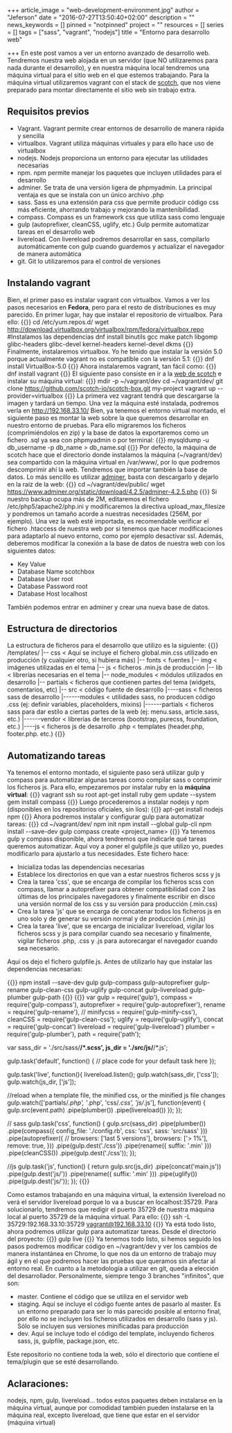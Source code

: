 +++
article_image = "web-development-environment.jpg"
author = "Jeferson"
date = "2016-07-27T13:50:40+02:00"
description = ""
news_keywords = []
pinned = "notpinned"
project = ""
resources = []
series = []
tags = ["sass", "vagrant", "nodejs"]
title = "Entorno para desarrollo web"

+++
En este post vamos a ver un entorno avanzado de desarrollo web. Tendremos nuestra web alojada en un servidor (que NO utilizaremos para nada durante el desarrollo), y en nuestra máquina local tendremos una máquina virtual para el sitio web en el que estemos trabajando. Para la máquina virtual utilizaremos vagrant con el stack de [scotch](https://box.scotch.io/), que nos viene preparado para montar directamente el sitio web sin trabajo extra.

## Requisitos previos

* Vagrant. Vagrant permite crear entornos de desarrollo de manera rápida y sencilla
* virtualbox. Vagrant utiliza máquinas virtuales y para ello hace uso de virtualbox
* nodejs. Nodejs proporciona un entorno para ejecutar las utilidades necesarias
* npm. npm permite manejar los paquetes que incluyen utilidades para el desarrollo
* adminer. Se trata de una versión ligera de phpmyadmin. La principal ventaja es que se instala con un único archivo .php
* sass. Sass es una extensión para css que permite producir código css más eficiente, ahorrando trabajo y mejorando la mantenibilidad.
* compass. Compass es un framework css que utiliza sass como lenguaje
* gulp (autoprefixer, cleanCSS, uglify, etc.) Gulp permite automatizar tareas en el desarrollo web
* livereload. Con livereload podremos desarrollar en sass, compilarlo automáticamente con gulp cuando guardemos y actualizar el navegador de manera automática
* git. Git lo utilizaremos para el control de versiones

## Instalando vagrant
Bien, el primer paso es instalar vagrant con virtualbox. Vamos a ver los pasos necesarios en __Fedora__, pero para el resto de distribuciones es muy parecido. En primer lugar, hay que instalar el repositorio de virtualbox. Para ello:
{{<highlight sh>}}
cd /etc/yum.repos.d/
wget http://download.virtualbox.org/virtualbox/rpm/fedora/virtualbox.repo
#Instalamos las dependencias
dnf install binutils gcc make patch libgomp glibc-headers glibc-devel kernel-headers kernel-devel dkms
{{</highlight>}}
Finalmente, instalaremos virtualbox. Yo he tenido que instalar la versión 5.0 porque actualmente vagrant no es compatible con la versión 5.1:
{{<highlight sh>}}
dnf install VirtualBox-5.0
{{</highlight>}}
Ahora instalaremos vagrant, tan fácil como:
{{<highlight sh>}}
dnf install vagrant
{{</highlight>}}
El siguiente paso consiste en ir a la [web de scotch](https://box.scotch.io/) e instalar su máquina virtual:
{{<highlight sh>}}
mdir -p ~/vagrant/dev
cd ~/vagrant/dev/
git clone https://github.com/scotch-io/scotch-box.git my-project
vagrant up --provider=virtualbox
{{</highlight>}}
La primera vez vagrant tendrá que descargarse la imagen y tardará un tiempo. Una vez la máquina esté instalada, podremos verla en http://192.168.33.10/
Bien, ya tenemos el entorno virtual montado, el siguiente paso es montar la web sobre la que queremos desarrollar en nuestro entorno de pruebas. Para ello migraremos los ficheros (comprimiéndolos en zip) y la base de datos la exportaremos como un fichero .sql ya sea con phpmyadmin o por terminal:
{{<highlight sh>}}
mysqldump -u db_username -p db_name > db_name.sql
{{</highlight>}}
Por defecto, la máquina de scotch hace que el directorio donde instalamos la máquina (~/vagrant/dev) sea compartido con la máquina virtual en /var/www/, por lo que podremos descomprimir ahí la web. Tendremos que importar también la base de datos. Lo más sencillo es utilizar [adminer](https://www.adminer.org/), basta con descargarlo y dejarlo en la raíz de la web:
{{<highlight sh>}}
cd ~/vagrant/dev/public/
wget https://www.adminer.org/static/download/4.2.5/adminer-4.2.5.php
{{</highlight>}}
Si nuestro backup ocupa más de 2M, editaremos el fichero /etc/php5/apache2/php.ini y modificaremos la directiva upload_max_filesize y pondremos un tamaño acorde a nuestras necesidades (256M, por ejemplo). Una vez la web esté importada, es recomendable verificar el fichero .htaccess de nuestra web por si tenemos que hacer modificaciones para adaptarlo al nuevo entorno, como por ejemplo desactivar ssl. Además, deberemos modificar la conexión a la base de datos de nuestra web con los siguientes datos:
* Key	          Value
* Database Name	scotchbox
* Database User	root
* Database Password	root
* Database Host	localhost

También podemos entrar en adminer y crear una nueva base de datos.

## Estructura de directorios
La estructura de ficheros para el desarrollo que utilizo es la siguiente:
{{<highlight cirru>}}
/templates/
|-- css < Aquí se incluye el fichero global.min.css utilizado en producción (y cualquier otro, si hubiera más)
|-- fonts < fuentes
|-- img < imágenes utilizadas en el tema
|-- js < ficheros .min.js de producción
|-- lib < librerías necesarias en el tema
|-- node_modules < módulos utilizados en desarrollo
|-- partials < ficheros que contienen partes del tema (widgets, comentarios, etc)
|-- src < código fuente de desarrollo
|----sass < ficheros sass de desarrollo
|------modules < utilidades sass, no producen código .css (ej: definir variables, placeholders, mixins)
|------partials < ficheros sass para dar estilo a ciertas partes de la web (ej: menu.sass, article.sass, etc.)
|------vendor < librerías de terceros (bootstrap, purecss, foundation, etc.)
|----js < ficheros js de desarrollo
.php < templates (header.php, footer.php. etc.)
{{</highlight>}}

## Automatizando tareas
Ya tenemos el entorno montado, el siguiente paso será utilizar gulp y compass para automatizar algunas tareas como compilar sass o comprimir los ficheros js. Para ello, empezaremos por instalar ruby en la __máquina virtual__:
{{<highlight sh>}}
vagrant ssh
su root
apt-get install ruby
gem update --system
gem install compass
{{</highlight>}}
Luego procederemos a instalar nodejs y npm (disponibles en los repositorios oficiales, sin líos):
{{<highlight sh>}}
apt-get install nodejs npm
{{</highlight>}}
Ahora podremos instalar y configurar gulp para automatizar tareas:
{{<highlight sh>}}
cd ~/vagrant/dev/
npm init
npm install --global gulp-cli
npm install --save-dev gulp
compass create <project_name>
{{</highlight>}}
Ya tenemos gulp y compass disponible, ahora tendremos que indicarle qué tareas queremos automatizar. Aquí voy a poner el gulpfile.js que utilizo yo, puedes modificarlo para ajustarlo a tus necesidades. Este fichero hace:

* Inicializa todas las dependencias necesarias
* Establece los directorios en que van a estar nuestros ficheros scss y js
* Crea la tarea 'css', que se encarga de compilar los ficheros scss con compass, llamar a autoprefixer para obtener compatibilidad con 2 las últimas de los principales navegadores y finalmente escribir en disco una versión normal de los css y su versión para producción (.min.css)
* Crea la tarea 'js' que se encarga de concatenar todos los ficheros js en uno solo y de generar su versión normal y de producción (.min.js)
* Crea la tarea 'live', que se encarga de inicializar livereload, vigilar los ficheros scss y js para compilar cuando sea necesario y finalmente, vigilar ficheros .php, .css y .js para autorecargar el navegador cuando sea necesario.

Aquí os dejo el fichero gulpfile.js. Antes de utilizarlo hay que instalar las dependencias necesarias:

{{<highlight sh>}}
npm install --save-dev gulp gulp-compass gulp-autoprefixer gulp-rename gulp-clean-css gulp-uglify gulp-concat gulp-livereload gulp-plumber gulp-path
{{</highlight>}}
{{<highlight js>}}
var gulp = require('gulp'),
    compass = require('gulp-compass'),
    autoprefixer = require('gulp-autoprefixer'),
    rename = require('gulp-rename'),
    // minifycss = require('gulp-minify-css'),
    cleanCSS = require('gulp-clean-css');
    uglify = require('gulp-uglify'),
    concat = require('gulp-concat')
    livereload = require('gulp-livereload')
    plumber = require('gulp-plumber'),
    path = require('path');

var sass_dir = './src/sass/**/*.scss',
    js_dir   = './src/js/**/*.js';

gulp.task('default', function() {
  // place code for your default task here
});

gulp.task('live', function(){
  livereload.listen();
  gulp.watch(sass_dir, ['css']);
  gulp.watch(js_dir, ['js']);

  //reload when a template file, the minified css, or the minified js file changes
  gulp.watch(['partials/*.php', '*.php', 'css/*.css', 'js/*.js'], function(event) {
    gulp.src(event.path)
      .pipe(plumber())
      .pipe(livereload())
  });
});

// sass
gulp.task('css', function() {
  gulp.src(sass_dir)
  .pipe(plumber())
  .pipe(compass({
    config_file: './config.rb',
    css: 'css',
    sass: 'src/sass'
  }))
  .pipe(autoprefixer({
    // browsers: ['last 5 versions'],
    browsers: ['> 1%'],
    remove: true,
  }))
  .pipe(gulp.dest('./css'))
  .pipe(rename({ suffix: '.min' }))
  .pipe(cleanCSS())
  .pipe(gulp.dest('./css'));
});

//js
gulp.task('js', function() {
  return gulp.src(js_dir)
  	.pipe(concat('main.js'))
  	.pipe(gulp.dest('js/'))
  	.pipe(rename({ suffix: '.min' }))
  	.pipe(uglify())
  	.pipe(gulp.dest('js/'));
});
{{</highlight>}}

Como estamos trabajando en una máquina virtual, la extensión livereload no verá el servidor livereload porque lo va a buscar en localhost:35729. Para solucionarlo, tendremos que redigir el puerto 35729 de nuestra máquina local al puerto 35729 de la máquina virtual. Para ello:
{{<highlight js>}}
ssh -L 35729:192.168.33.10:35729 vagrant@192.168.33.10
{{</highlight>}}
Ya está todo listo, ahora podremos utilizar gulp para automatizar tareas. Desde el directorio del proyecto:
{{<highlight js>}}
gulp live
{{</highlight>}}
Ya tenemos todo listo, si hemos seguido los pasos podremos modificar código en ~/vagrant/dev y ver los cambios de manera instantánea en Chrome, lo que nos da un entorno de trabajo muy ágil y en el que podremos hacer las pruebas que queramos sin afectar al entorno real.
En cuanto a la metodología a utilizar en git, queda a elección del desarrollador. Personalmente, siempre tengo 3 branches "infinitos", que son:

* master. Contiene el código que se utiliza en el servidor web
* staging. Aquí se incluye el código fuente antes de pasarlo al master. Es un entorno preparado para ser lo más parecido posible al entorno final, por ello no se incluyen los ficheros utilizados en desarrollo (sass y js). Sólo se incluyen sus versiones minificadas para producción
* dev. Aquí se incluye todo el código del template, incluyendo ficheros sass, js, gulpfile, package.json, etc.

Este repositorio no contiene toda la web, sólo el directorio que contiene el tema/plugin que se esté desarrollando.
## Aclaraciones:
nodejs, npm, gulp, livereload... todos estos paquetes deben instalarse en la máquina virtual, aunque por comodidad también pueden instalarse en la máquina real, excepto livereload, que tiene que estar en el servidor (máquina virtual)
